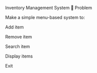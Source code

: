 Inventory Management System
🔹 Problem

Make a simple menu-based system to:

Add item

Remove item

Search item

Display items

Exit
